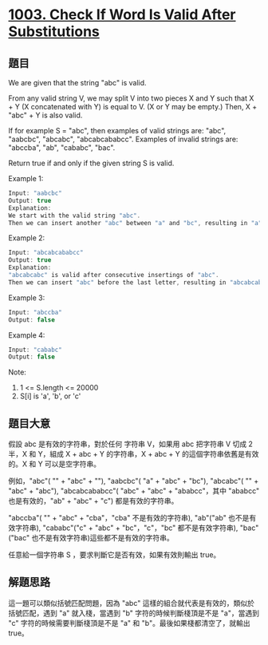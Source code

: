 # [1003. Check If Word Is Valid After Substitutions](https://leetcode.com/problems/check-if-word-is-valid-after-substitutions/)

## 題目

We are given that the string "abc" is valid.

From any valid string V, we may split V into two pieces X and Y such that X + Y (X concatenated with Y) is equal to V.  (X or Y may be empty.)  Then, X + "abc" + Y is also valid.

If for example S = "abc", then examples of valid strings are: "abc", "aabcbc", "abcabc", "abcabcababcc".  Examples of invalid strings are: "abccba", "ab", "cababc", "bac".

Return true if and only if the given string S is valid.

 

Example 1:

```c
Input: "aabcbc"
Output: true
Explanation: 
We start with the valid string "abc".
Then we can insert another "abc" between "a" and "bc", resulting in "a" + "abc" + "bc" which is "aabcbc".
```

Example 2:

```c
Input: "abcabcababcc"
Output: true
Explanation: 
"abcabcabc" is valid after consecutive insertings of "abc".
Then we can insert "abc" before the last letter, resulting in "abcabcab" + "abc" + "c" which is "abcabcababcc".
```

Example 3:

```c
Input: "abccba"
Output: false
```

Example 4:

```c
Input: "cababc"
Output: false
```

Note:

1. 1 <= S.length <= 20000
2. S[i] is 'a', 'b', or 'c'

## 題目大意

假設 abc 是有效的字符串，對於任何 字符串 V，如果用 abc 把字符串 V 切成 2 半，X 和 Y，組成 X + abc + Y 的字符串，X + abc + Y 的這個字符串依舊是有效的。X 和 Y 可以是空字符串。

例如，"abc"( "" + "abc" + ""), "aabcbc"( "a" + "abc" + "bc"), "abcabc"( "" + "abc" + "abc"), "abcabcababcc"( "abc" + "abc" + "ababcc"，其中 "ababcc" 也是有效的，"ab" + "abc" + "c") 都是有效的字符串。

"abccba"( "" + "abc" + "cba"，"cba" 不是有效的字符串), "ab"("ab" 也不是有效字符串), "cababc"("c" + "abc" + "bc"，"c"，"bc" 都不是有效字符串), "bac" ("bac" 也不是有效字符串)這些都不是有效的字符串。

任意給一個字符串 S ，要求判斷它是否有效，如果有效則輸出 true。

## 解題思路

這一題可以類似括號匹配問題，因為 "abc" 這樣的組合就代表是有效的，類似於括號匹配，遇到 "a" 就入棧，當遇到 "b" 字符的時候判斷棧頂是不是 "a"，當遇到 "c" 字符的時候需要判斷棧頂是不是 "a" 和 "b"。最後如果棧都清空了，就輸出 true。